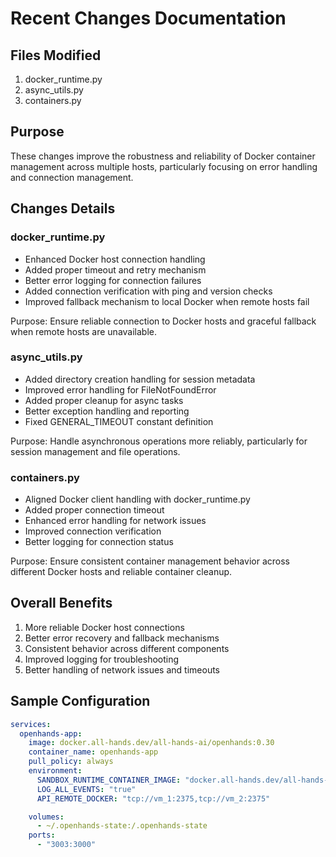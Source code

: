 # Recent Changes Documentation

## Files Modified
1. docker_runtime.py
2. async_utils.py
3. containers.py

## Purpose
These changes improve the robustness and reliability of Docker container management across multiple hosts, particularly focusing on error handling and connection management.

## Changes Details

### docker_runtime.py
- Enhanced Docker host connection handling
- Added proper timeout and retry mechanism
- Better error logging for connection failures
- Added connection verification with ping and version checks
- Improved fallback mechanism to local Docker when remote hosts fail

Purpose: Ensure reliable connection to Docker hosts and graceful fallback when remote hosts are unavailable.

### async_utils.py
- Added directory creation handling for session metadata
- Improved error handling for FileNotFoundError
- Added proper cleanup for async tasks
- Better exception handling and reporting
- Fixed GENERAL_TIMEOUT constant definition

Purpose: Handle asynchronous operations more reliably, particularly for session management and file operations.

### containers.py
- Aligned Docker client handling with docker_runtime.py
- Added proper connection timeout
- Enhanced error handling for network issues
- Improved connection verification
- Better logging for connection status

Purpose: Ensure consistent container management behavior across different Docker hosts and reliable container cleanup.

## Overall Benefits
1. More reliable Docker host connections
2. Better error recovery and fallback mechanisms
3. Consistent behavior across different components
4. Improved logging for troubleshooting
5. Better handling of network issues and timeouts

## Sample Configuration
```yaml
services:
  openhands-app:
    image: docker.all-hands.dev/all-hands-ai/openhands:0.30
    container_name: openhands-app
    pull_policy: always
    environment:
      SANDBOX_RUNTIME_CONTAINER_IMAGE: "docker.all-hands.dev/all-hands-ai/runtime:0.30-nikolaik"
      LOG_ALL_EVENTS: "true"
      API_REMOTE_DOCKER: "tcp://vm_1:2375,tcp://vm_2:2375"

    volumes:
      - ~/.openhands-state:/.openhands-state
    ports:
      - "3003:3000"
